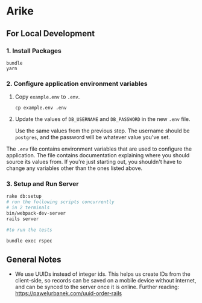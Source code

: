 # Arike

## For Local Development

### 1. Install Packages

```
bundle
yarn
```

### 2. Configure application environment variables

1. Copy `example.env` to `.env`.

   ```
   cp example.env .env
   ```

2. Update the values of `DB_USERNAME` and `DB_PASSWORD` in the new `.env` file.

   Use the same values from the previous step. The username should be `postgres`, and the password will be whatever value you've set.

The `.env` file contains environment variables that are used to configure the application. The file contains documentation explaining where you should source its values from. If you're just starting out, you shouldn't have to change any variables other than the ones listed above.

### 3. Setup and Run Server

```bash
rake db:setup
# run the following scripts concurrently
# in 2 terminals
bin/webpack-dev-server
rails server

#to run the tests

bundle exec rspec
```

## General Notes

- We use UUIDs instead of integer ids. This helps us create IDs from the client-side, so records can be saved on a mobile device without internet, and can be synced to the server once it is online. Further reading: https://pawelurbanek.com/uuid-order-rails
